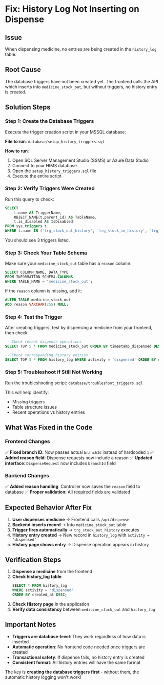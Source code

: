 # Fix: History Log Not Inserting on Dispense

## Issue
When dispensing medicine, no entries are being created in the `history_log` table.

## Root Cause
The database triggers have not been created yet. The frontend calls the API which inserts into `medicine_stock_out`, but without triggers, no history entry is created.

## Solution Steps

### Step 1: Create the Database Triggers
Execute the trigger creation script in your MSSQL database:

**File to run**: `database/setup_history_triggers.sql`

**How to run**:
1. Open SQL Server Management Studio (SSMS) or Azure Data Studio
2. Connect to your HIMS database
3. Open the `setup_history_triggers.sql` file
4. Execute the entire script

### Step 2: Verify Triggers Were Created
Run this query to check:

```sql
SELECT 
    t.name AS TriggerName,
    OBJECT_NAME(t.parent_id) AS TableName,
    t.is_disabled AS IsDisabled
FROM sys.triggers t
WHERE t.name IN ('trg_stock_out_history', 'trg_stock_in_history', 'trg_medicine_deleted_history');
```

You should see 3 triggers listed.

### Step 3: Check Your Table Schema
Make sure your `medicine_stock_out` table has a `reason` column:

```sql
SELECT COLUMN_NAME, DATA_TYPE 
FROM INFORMATION_SCHEMA.COLUMNS 
WHERE TABLE_NAME = 'medicine_stock_out';
```

If the `reason` column is missing, add it:

```sql
ALTER TABLE medicine_stock_out 
ADD reason VARCHAR(255) NULL;
```

### Step 4: Test the Trigger
After creating triggers, test by dispensing a medicine from your frontend, then check:

```sql
-- Check recent dispense operations
SELECT TOP 5 * FROM medicine_stock_out ORDER BY timestamp_dispensed DESC;

-- Check corresponding history entries
SELECT TOP 5 * FROM history_log WHERE activity = 'dispensed' ORDER BY created_at DESC;
```

### Step 5: Troubleshoot if Still Not Working
Run the troubleshooting script: `database/troubleshoot_triggers.sql`

This will help identify:
- Missing triggers
- Table structure issues
- Recent operations vs history entries

## What Was Fixed in the Code

### Frontend Changes
✅ **Fixed branch ID**: Now passes actual `branchId` instead of hardcoded `1`
✅ **Added reason field**: Dispense requests now include a reason
✅ **Updated interface**: `DispenseRequest` now includes `branchId` field

### Backend Changes  
✅ **Added reason handling**: Controller now saves the `reason` field to database
✅ **Proper validation**: All required fields are validated

## Expected Behavior After Fix

1. **User dispenses medicine** → Frontend calls `/api/dispense`
2. **Backend inserts record** → Into `medicine_stock_out` table
3. **Trigger fires automatically** → `trg_stock_out_history` executes
4. **History entry created** → New record in `history_log` with `activity = 'dispensed'`
5. **History page shows entry** → Dispense operation appears in history

## Verification Steps

1. **Dispense a medicine** from the frontend
2. **Check history_log table**:
   ```sql
   SELECT * FROM history_log 
   WHERE activity = 'dispensed' 
   ORDER BY created_at DESC;
   ```
3. **Check History page** in the application
4. **Verify data consistency** between `medicine_stock_out` and `history_log`

## Important Notes

- **Triggers are database-level**: They work regardless of how data is inserted
- **Automatic operation**: No frontend code needed once triggers are created  
- **Transactional safety**: If dispense fails, no history entry is created
- **Consistent format**: All history entries will have the same format

The key is **creating the database triggers first** - without them, the automatic history logging won't work!